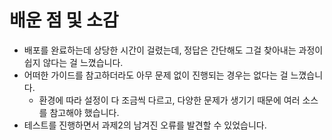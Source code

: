 # 배운 점 및 소감

- 배포를 완료하는데 상당한 시간이 걸렸는데, 정답은 간단해도 그걸 찾아내는 과정이 쉽지 않다는 걸 느꼈습니다.
- 어떠한 가이드를 참고하더라도 아무 문제 없이 진행되는 경우는 없다는 걸 느꼈습니다.
  - 환경에 따라 설정이 다 조금씩 다르고, 다양한 문제가 생기기 때문에 여러 소스를 참고해야 했습니다.
- 테스트를 진행하면서 과제2의 남겨진 오류를 발견할 수 있었습니다.
